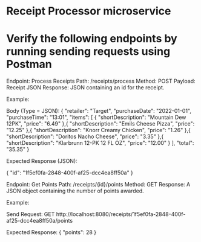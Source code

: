 # Receipt Processor microservice

# Verify the following endpoints by running sending requests using Postman

Endpoint: Process Receipts
Path: /receipts/process
Method: POST
Payload: Receipt JSON
Response: JSON containing an id for the receipt.

Example:

Body (Type = JSON):
{
  "retailer": "Target",
  "purchaseDate": "2022-01-01",
  "purchaseTime": "13:01",
  "items": [
    {
      "shortDescription": "Mountain Dew 12PK",
      "price": "6.49"
    },{
      "shortDescription": "Emils Cheese Pizza",
      "price": "12.25"
    },{
      "shortDescription": "Knorr Creamy Chicken",
      "price": "1.26"
    },{
      "shortDescription": "Doritos Nacho Cheese",
      "price": "3.35"
    },{
      "shortDescription": "Klarbrunn 12-PK 12 FL OZ",
      "price": "12.00"
    }
  ],
  "total": "35.35"
}

Expected Response (JSON):

{
    "id": "1f5ef0fa-2848-400f-af25-dcc4ea8ff50a"
}

Endpoint: Get Points
Path: /receipts/{id}/points
Method: GET
Response: A JSON object containing the number of points awarded.

Example:

Send Request: GET http://localhost:8080/receipts/1f5ef0fa-2848-400f-af25-dcc4ea8ff50a/points

Expected Response: 
{
    "points": 28
}
